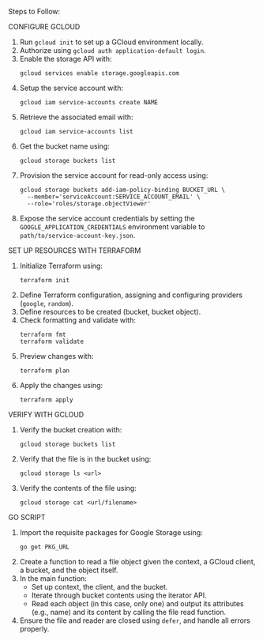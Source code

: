 Steps to Follow:

CONFIGURE GCLOUD
1. Run `gcloud init` to set up a GCloud environment locally.
2. Authorize using `gcloud auth application-default login`.
3. Enable the storage API with:
   ```
   gcloud services enable storage.googleapis.com
   ```
4. Setup the service account with:
   ```
   gcloud iam service-accounts create NAME
   ```
5. Retrieve the associated email with:
   ```
   gcloud iam service-accounts list
   ```
6. Get the bucket name using:
   ```
   gcloud storage buckets list
   ```
7. Provision the service account for read-only access using:
   ```
   gcloud storage buckets add-iam-policy-binding BUCKET_URL \
     --member='serviceAccount:SERVICE_ACCOUNT_EMAIL' \
     --role='roles/storage.objectViewer'
   ```
8. Expose the service account credentials by setting the `GOOGLE_APPLICATION_CREDENTIALS`
   environment variable to `path/to/service-account-key.json`.

SET UP RESOURCES WITH TERRAFORM
1. Initialize Terraform using:
   ```
   terraform init
   ```
2. Define Terraform configuration, assigning and configuring providers (`google`, `random`).
3. Define resources to be created (bucket, bucket object).
4. Check formatting and validate with:
   ```
   terraform fmt
   terraform validate
   ```
5. Preview changes with:
   ```
   terraform plan
   ```
6. Apply the changes using:
   ```
   terraform apply
   ```

VERIFY WITH GCLOUD
1. Verify the bucket creation with:
   ```
   gcloud storage buckets list
   ```
2. Verify that the file is in the bucket using:
   ```
   gcloud storage ls <url>
   ```
3. Verify the contents of the file using:
   ```
   gcloud storage cat <url/filename>
   ```

GO SCRIPT
1. Import the requisite packages for Google Storage using:
   ```
   go get PKG_URL
   ```
2. Create a function to read a file object given the context, a GCloud client, a bucket, and the object itself.
3. In the main function:
   - Set up context, the client, and the bucket.
   - Iterate through bucket contents using the iterator API.
   - Read each object (in this case, only one) and output its attributes (e.g., name) and its content by calling the file read function.
4. Ensure the file and reader are closed using `defer`, and handle all errors properly.

